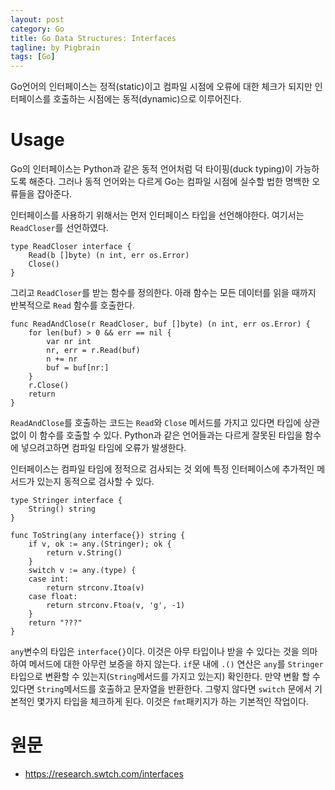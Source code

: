 ```yaml
---
layout: post
category: Go
title: Go Data Structures: Interfaces  
tagline: by Pigbrain
tags: [Go]
---
```


<!--more-->

Go언어의 인터페이스는 정적(static)이고 컴파일 시점에 오류에 대한 체크가 되지만 인터페이스를 호출하는 시점에는 동적(dynamic)으로 이루어진다.  

# Usage 
Go의 인터페이스는 Python과 같은 동적 언어처럼 덕 타이핑(duck typing)이 가능하도록 해준다. 그러나 동적 언어와는 다르게 Go는 컴파일 시점에 실수할 법한 명백한 오류들을 잡아준다. 
   
인터페이스를 사용하기 위해서는 먼저 인터페이스 타입을 선언해야한다. 여기서는 `ReadCloser`를 선언하였다. 

```
type ReadCloser interface {
    Read(b []byte) (n int, err os.Error)
    Close()
}
```

그리고 `ReadCloser`를 받는 함수를 정의한다. 아래 함수는 모든 데이터를 읽을 때까지 반복적으로 `Read` 함수를 호출한다.
    
```
func ReadAndClose(r ReadCloser, buf []byte) (n int, err os.Error) {
    for len(buf) > 0 && err == nil {
        var nr int
        nr, err = r.Read(buf)
        n += nr
        buf = buf[nr:]
    }
    r.Close()
    return
}
```    

`ReadAndClose`를 호출하는 코드는 `Read`와 `Close` 메서드를 가지고 있다면 타입에 상관없이 이 함수를 호출할 수 있다. Python과 같은 언어들과는 다르게 잘못된 타입을 함수에 넣으려고하면 컴파일 타임에 오류가 발생한다. 

인터페이스는 컴파일 타임에 정적으로 검사되는 것 외에 특정 인터페이스에 추가적인 메서드가 있는지 동적으로 검사할 수 있다. 

```
type Stringer interface {
    String() string
}

func ToString(any interface{}) string {
    if v, ok := any.(Stringer); ok {
        return v.String()
    }
    switch v := any.(type) {
    case int:
        return strconv.Itoa(v)
    case float:
        return strconv.Ftoa(v, 'g', -1)
    }
    return "???"
}
```

`any`변수의 타입은 `interface{}`이다. 이것은 아무 타입이나 받을 수 있다는 것을 의마하여 메서드에 대한 아무런 보증을 하지 않는다. `if`문 내에 `.()` 연산은 `any`를 `Stringer`타입으로 변환할 수 있는지(`String`메서드를 가지고 있는지) 확인한다. 만약 변활 할 수 있다면 `String`메서드를 호출하고 문자열을 반환한다. 그렇지 않다면 `switch` 문에서 기본적인 몇가지 타입을 체크하게 된다. 이것은 `fmt`패키지가 하는 기본적인 작업이다.  

 

    
# 원문   
* https://research.swtch.com/interfaces